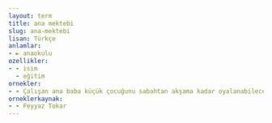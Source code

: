```yaml
---
layout: term
title: ana mektebi
slug: ana-mektebi
lisan: Türkçe
anlamlar:
- ► anaokulu
ozellikler:
- - isim
  - eğitim
ornekler:
- - Çalışan ana baba küçük çocuğunu sabahtan akşama kadar oyalanabileceği çocuk yuvalarına bıraktığından başıboş yaramazın zıplaması sadece ana mektebinin duvarlarında akis bırakır.
orneklerkaynak:
- - Feyyaz Tokar
---
```

